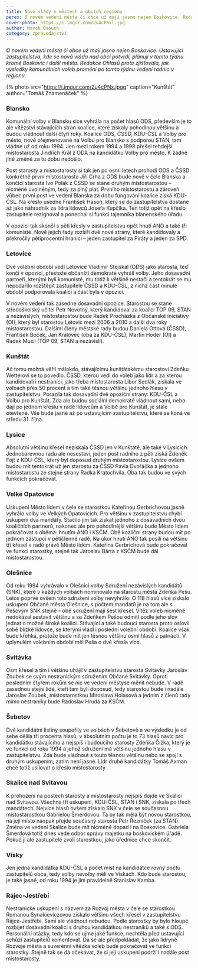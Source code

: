 ```yaml
---
title: Nové vlády v městech a obcích regionu
perex: O novém vedení města či obce už mají jasno nejen Boskovice. Redakce Ohlasů  zjišťovala, jak výsledky komunálních voleb promění po tomto týdnu vedení radnic v regionu.
cover-photo: https://i.imgur.com/2u4cPNxl.jpg
author: Marek Osouch
category: zpravodajství
---
```


*O novém vedení města či obce už mají jasno nejen Boskovice. Ustavující zastupitelstva, kde se nová vláda nad obcí potvrdí, plánují v tomto týdnu kromě Boskovic i další města. Redakce Ohlasů proto zjišťovala, jak výsledky komunálních voleb promění po tomto týdnu vedení radnic v regionu.*

{% photo src="https://i.imgur.com/2u4cPNx.jpgg" caption="Kunštát" author="Tomáš Znamenáček" %}

### Blansko

Komunální volby v Blansku sice vyhrála na počet hlasů ODS, především je to ale vítězství stávajících stran koalice, které získaly pohodlnou většinu a budou vládnout další čtyři roky. Koalice ODS, ČSSD, KDU-ČSL a Volby pro město, nově přejmenované na Volbu pro Blansko s podporou STAN, tam vládne už od roku 1994. Jen mezi rokem 1994 a 1998 přešel tehdejší místostarosta Jindřich Král z ODA na kandidátku Volby pro město. K žádné jiné změně za tu dobu nedošlo.

Post starosty a místostarosty si tak jen po osmi letech prohodí ODS a ČSSD: konkrétně první místostarosta Jiří Crha z ODS bude nově v čele Blanska a končící starosta Ivo Polák z ČSSD se stane druhým místostarostou – nicméně uvolněným, tedy za plný plat. Prvního místostarostu a zároveň vůbec první post ve vedení Blanska za dobu fungování koalice získá KDU-ČSL. Na křeslo usedne František Hasoň, který se do zastupitelstva dostane až jako náhradník za lídra lidovců Josefa Kupčíka. Ten totiž opět na křeslo zastupitele rezignoval a ponechal si funkci tajemníka blanenského úřadu.

V opozici tak skončí s pěti křesly v zastupitelstvu opět hnutí ANO a také tři komunisté. Nově jejich řady rozšíří dvě nové strany, které kandidovaly a překročily pětiprocentní hranici – jeden zastupitel za Piráty a jeden za SPD.

### Letovice

Dvě volební období vedl Letovice Vladimír Stejskal (ODS) jako starosta, teď končí v opozici, přestože občanští demokraté vyhráli volby. Jeho dosavadní partneři, kterými byli komunisté, mu totiž k většině nestačí a tentokrát se mu nepodařilo rozštěpit zastupitele ČSSD a KDU-ČSL, z nichž část minulé období podporovala koalici a část byla v opozici.

V novém vedení tak zasedne dosavadní opozice. Starostou se stane středoškolský učitel Petr Novotný, který kandidoval za koalici TOP 09, STAN a nezávislých, místostarostou bude Radek Procházka z Občanské iniciativy (OI), který byl starostou Letovic mezi 2006 a 2010 a další dva roky místostarostou. Dalšími členy městské rady budou Daniela Ottová (ČSSD), František Boček, Jan Královec (oba za KDU-ČSL), Martin Hoder (OI) a Radek Musil (TOP 09, STAN a nezávislí).

### Kunštát

Ač tomu možná věřil málokdo, stávajícímu kunštátskému starostovi Zdeňku Wetterovi se to povedlo. ČSSD, kterou vedl do voleb jako lídr a za kterou kandidovali i nestraníci, jako třeba místostarosta Libor Sedlák, získala ve volbách přes 50 procent a tím také těsnou většinu jednoho hlasu v zastupitelstvu. Porazila tak dosavadní dvě opoziční strany: KDU-ČSL a Volbu pro Kunštát. Zda ale budou sociální demokraté vládnout sami, nebo dají po jednom křeslu v radě lidovcům a Volbě pro Kunštát, je stále otevřené. Vše bude jasné až po ustavujícím zastupitelstvu, které se koná ve středu 31. října.

### Lysice

Absolutní většinu křesel nezískala ČSSD jen v Kunštátě, ale také v Lysicích. Jednobarevnou radu ale nesestaví, jeden post radního z pěti získá Zdeněk Fojt z KDU-ČSL, který byl doposud druhým místostarostou. Lysice ovšem budou mít tentokrát už jen starostu za ČSSD Pavla Dvořáčka a jednoho místostarostu ze stejné strany Radka Kratochvila. Oba tak budou ve svých funkcích pokračovat.

### Velké Opatovice

Uskupení Město lidem v čele se starostkou Kateřinou Gerbrichovou jasně vyhrálo volby ve Velkých Opatovicích. Pro většinu v zastupitelstvu chybí uskupení dva mandáty. Stačilo jim tak získat jednoho z dosavadních dvou koaličních partnerů, nakonec ale pro pohodlnější většinu bude Město lidem pokračovat s oběma: hnutím ANO i KSČM. Obě koaliční strany budou mít po jednom zástupci v pětičlenné radě. Na úkor hnutí ANO tak posílí na většinu tří křesel v radě právě Město lidem. Kateřina Gerbrichová bude pokračovat ve funkci starostky, stejně tak Jaroslav Bárta z KSČM bude dál místostarostou.

### Olešnice

Od roku 1994 vyhrávalo v Olešnici volby Sdružení nezávislých kandidátů (SNK), které v každých volbách nominovalo na starostu města Zdeňka Pešu. Letos poprvé ovšem toto sdružení volby nevyhrálo. O 118 hlasů více získalo uskupení Občané města Olešnice, s počtem mandátů je na tom ale s Pešovým SNK stejně – obě sdružení mají šest křesel. Vítěz voleb nicméně nedokázal sestavit většinu a se Zdeňkem Pešou odmítl podle jeho slov jednat o možné široké koalici. Stávající a také budoucí starosta proto oslovil sobě blízké lidovce, se kterými vládl i poslední volební období. Koalice však bude křehká, protože bude mít jen těsnou většinu osmi hlasů z patnácti. V uplynulém volebním období měl Peša o dvě křesla více.

### Svitávka

Osm křesel a tím i většinu uhájil v zastupitelstvu starosta Svitávky Jaroslav Zoubek se svým nestranickým sdružením Občané Svitávky. Oproti posledním čtyřem rokům se nic ve vedení městyse měnit nebude. V radě zasednou stejní lidé, kteří tam byli doposud, tedy starostou bude i nadále Jaroslav Zoubek, místostarostkou Miroslava Holasová a jedním z členů rady mimo nestraníky bude Radoslav Hruda za KSČM.

### Šebetov

Dvě kandidátní listiny soupeřily ve volbách v Šebetově a ve výsledku je od sebe dělila tři procenta hlasů; v absolutním počtu je to 73 hlasů navíc pro kandidátku stávajícího a nejspíš i budoucího starosty Zdeňka Čížka, který je ve funkci od roku 1994 a jehož sdružení má většinu jednoho hlasu v zastupitelstvu. Zda bude vládnout s touto těsnou většinu nebo se spojí s druhým uskupením, zatím není jasné. Lídr druhé kandidátky Tomáš Axman chce totiž usilovat o křeslo místostarosty.

### Skalice nad Svitavou

K prohození na postech starosty a místostarosty nejspíš dojde ve Skalici nad Svitavou. Všechna tři uskupení, KDU-ČSL, STAN i SNK, získala po třech mandátech. Nejvíce hlasů ovšem získalo SNK v čele se současnou místostarostkou Gabrielou Šmerdovou. Ta by tak měla být novou starostkou, na její místo naopak přejde současný starosta Petr Řezníček (za STAN). Změna ve vedení Skalice bude mít nicméně dopad i na Boskovice. Gabriela Šmerdová totiž dnes vede odbor správy majetku na boskovickém úřadě. Pokud ji ale zastupitelé zvolí starostkou, jako úřednice chce skončit.

### Vísky

Jen jedna kandidátka KDU-ČSL a počet míst na kandidátce rovný počtu zastupitelů obce, tedy volby nevolby měli ve Vískách. Kdo bude starostou, je také jasné, od roku 1994 je jím pravidelně Stanislav Kamba.

### Rájec-Jestřebí

Nestranické uskupení s názvem za Rozvoj města v čele se starostkou Romanou Synakieviczovou získalo většinu všech křesel v zastupitelstvu Rájce-Jestřebí. Sami ale vládnout nebudou. Podle starostky by bylo hloupé rozbíjet dosavadní koalici s druhou kandidátkou nestraníků a také s ODS. Personální otázky, tedy kdo se ujme jaké funkce, nechtěla před ustavující schůzí zastupitelů komentovat. Dá se ale předpokládat, že jako lídryně Rozvoje města a suverénní vítězka voleb bude pokračovat ve funkci starostky. Stejně tak se dá očekávat, že si její uskupení podrží i nadále post místostarosty.
